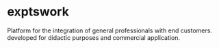 # exptswork
Platform for the integration of general professionals with end customers. developed for didactic purposes and commercial application.

